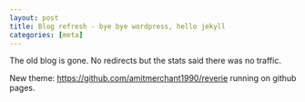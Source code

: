 ```yaml
---
layout: post
title: Blog refresh - bye bye wordpress, hello jekyll
categories: [meta]
---
```


The old blog is gone. No redirects but the stats said there was no traffic.

New theme: <https://github.com/amitmerchant1990/reverie> running on github pages.
